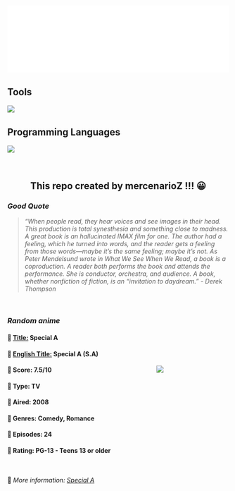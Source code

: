 
<img src="svg/nai.svg" />

<p>
  <h2>Tools</h2>
  <a href="https://skillicons.dev">
    <img src="https://skillicons.dev/icons?i=git,bash,vim,ubuntu,tensorflow,pytorch,docker,raspberrypi" />
  </a>

  <br />

  <h2>Programming Languages</h2>

  <a href="https://skillicons.dev">
    <img src="https://skillicons.dev/icons?i=python,c,cpp" />
  </a>
</p>

<br />

<h2 align="center">This repo created by mercenarioZ !!! 😀</h2>
<h3><i>Good Quote</i></h3>

<blockquote>
<i>
“When people read, they hear voices and see images in their head. This production is total synesthesia and something close to madness. A great book is an hallucinated IMAX film for one. The author had a feeling, which he turned into words, and the reader gets a feeling from those words—maybe it’s the same feeling; maybe it’s not. As Peter Mendelsund wrote in What We See When We Read, a book is a coproduction. A reader both performs the book and attends the performance. She is conductor, orchestra, and audience. A book, whether nonfiction of fiction, is an “invitation to daydream.” - Derek Thompson
</i>
</blockquote>

<br />

<h3><i>Random anime</i></h3>

<h4>
  <strong>🥭 <u>Title:</u></strong> Special A
</h4>

<h4>🌿 <u>English Title:</u> Special A (S.A)</h4>

<img align="right" width="165" src=https://cdn.myanimelist.net/images/anime/8/77363.jpg />

<h4>🌱 Score: 7.5/10</h4>

<h4>🌲 Type: TV</h4>

<h4>🌴 Aired: 2008</h4>

<h4>🌵 Genres: Comedy, Romance</h4>

<h4>🥑 Episodes: 24</h4>

<h4>🍏 Rating: PG-13 - Teens 13 or older</h4>

<br />

🍂 *More information: [Special A](https://myanimelist.net/anime/3470/Special_A)*
    